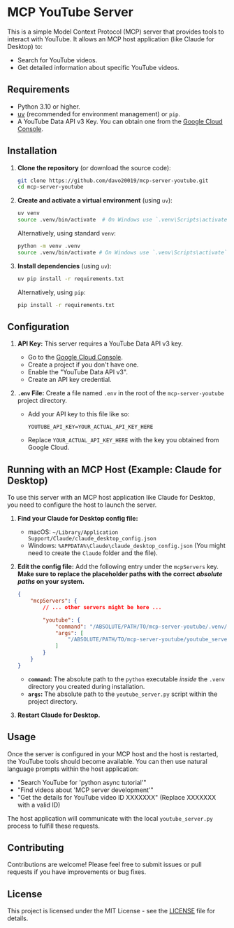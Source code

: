 # MCP YouTube Server

This is a simple Model Context Protocol (MCP) server that provides tools to interact with YouTube. It allows an MCP host application (like Claude for Desktop) to:

*   Search for YouTube videos.
*   Get detailed information about specific YouTube videos.

## Requirements

*   Python 3.10 or higher.
*   [uv](https://github.com/astral-sh/uv) (recommended for environment management) or `pip`.
*   A YouTube Data API v3 Key. You can obtain one from the [Google Cloud Console](https://console.cloud.google.com/apis/credentials).

## Installation

1.  **Clone the repository** (or download the source code):
    ```bash
    git clone https://github.com/davo20019/mcp-server-youtube.git
    cd mcp-server-youtube
    ```

2.  **Create and activate a virtual environment** (using `uv`):
    ```bash
    uv venv
    source .venv/bin/activate  # On Windows use `.venv\Scripts\activate`
    ```
    Alternatively, using standard `venv`:
    ```bash
    python -m venv .venv
    source .venv/bin/activate # On Windows use `.venv\Scripts\activate`
    ```

3.  **Install dependencies** (using `uv`):
    ```bash
    uv pip install -r requirements.txt
    ```
    Alternatively, using `pip`:
    ```bash
    pip install -r requirements.txt
    ```

## Configuration

1.  **API Key:** This server requires a YouTube Data API v3 key.
    *   Go to the [Google Cloud Console](https://console.cloud.google.com/apis/credentials).
    *   Create a project if you don't have one.
    *   Enable the "YouTube Data API v3".
    *   Create an API key credential.

2.  **`.env` File:** Create a file named `.env` in the root of the `mcp-server-youtube` project directory.
    *   Add your API key to this file like so:
        ```
        YOUTUBE_API_KEY=YOUR_ACTUAL_API_KEY_HERE
        ```
    *   Replace `YOUR_ACTUAL_API_KEY_HERE` with the key you obtained from Google Cloud.

## Running with an MCP Host (Example: Claude for Desktop)

To use this server with an MCP host application like Claude for Desktop, you need to configure the host to launch the server.

1.  **Find your Claude for Desktop config file:**
    *   macOS: `~/Library/Application Support/Claude/claude_desktop_config.json`
    *   Windows: `%APPDATA%\Claude\claude_desktop_config.json` (You might need to create the `Claude` folder and the file).

2.  **Edit the config file:** Add the following entry under the `mcpServers` key. **Make sure to replace the placeholder paths with the correct *absolute paths* on your system.**

    ```json
    {
        "mcpServers": {
            // ... other servers might be here ...

            "youtube": {
                "command": "/ABSOLUTE/PATH/TO/mcp-server-youtube/.venv/bin/python",
                "args": [
                    "/ABSOLUTE/PATH/TO/mcp-server-youtube/youtube_server.py"
                ]
            }
        }
    }
    ```
    *   **`command`:** The absolute path to the `python` executable *inside* the `.venv` directory you created during installation.
    *   **`args`:** The absolute path to the `youtube_server.py` script within the project directory.

3.  **Restart Claude for Desktop.**

## Usage

Once the server is configured in your MCP host and the host is restarted, the YouTube tools should become available.
You can then use natural language prompts within the host application:

*   "Search YouTube for 'python async tutorial'"
*   "Find videos about 'MCP server development'"
*   "Get the details for YouTube video ID XXXXXXX" (Replace XXXXXXX with a valid ID)

The host application will communicate with the local `youtube_server.py` process to fulfill these requests.

## Contributing

Contributions are welcome! Please feel free to submit issues or pull requests if you have improvements or bug fixes.

## License

This project is licensed under the MIT License - see the [LICENSE](LICENSE) file for details.
